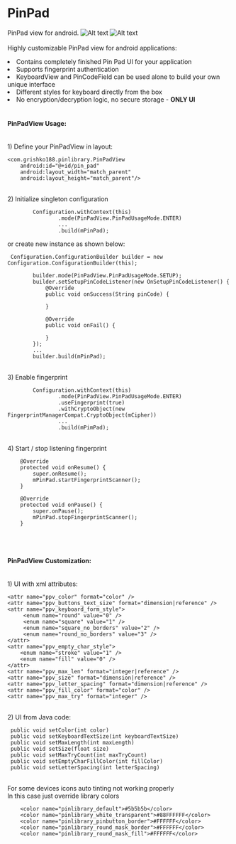 # PinPad
PinPad view for android.
![Alt text](https://github.com/grishko188/PinPad/blob/master/screenshot/Screenshot_1.png?raw=true "Screen shot") ![Alt text](https://github.com/grishko188/PinPad/blob/master/screenshot/Screenshot_2.png?raw=true "Screen shot")
<br/>
<br/>
Highly customizable PinPad view for android applications:
<br><li>Contains completely finished Pin Pad UI for your application
<br><li>Supports fingerprint authentication
<br><li>KeyboardView and PinCodeField can be used alone to build your own unique interface
<br><li>Different styles for keyboard directly from the box
<br><li>No encryption/decryption logic, no secure storage - **ONLY UI**
<br/><br/>
#### PinPadView Usage:
<br/>1) Define your PinPadView in layout:
```
<com.grishko188.pinlibrary.PinPadView
    android:id="@+id/pin_pad"
    android:layout_width="match_parent"
    android:layout_height="match_parent"/>
```
<br/>2) Initialize singleton configuration 
```
        Configuration.withContext(this)
                .mode(PinPadView.PinPadUsageMode.ENTER)
                ...
                .build(mPinPad);
```
or create new instance as shown below: 
```
 Configuration.ConfigurationBuilder builder = new Configuration.ConfigurationBuilder(this);
 
        builder.mode(PinPadView.PinPadUsageMode.SETUP);
        builder.setSetupPinCodeListener(new OnSetupPinCodeListener() {
            @Override
            public void onSuccess(String pinCode) {
                
            }

            @Override
            public void onFail() {

            }
        });
        ...
        builder.build(mPinPad);
```
<br/>3) Enable fingerprint
```
        Configuration.withContext(this)
                .mode(PinPadView.PinPadUsageMode.ENTER)
                .useFingerprint(true)
                .withCryptoObject(new FingerprintManagerCompat.CryptoObject(mCipher))
                ...
                .build(mPimPad);
```
<br/>4) Start / stop listening fingerprint
```
    @Override
    protected void onResume() {
        super.onResume();
        mPinPad.startFingerprintScanner(); 
    }

    @Override
    protected void onPause() {
        super.onPause();
        mPinPad.stopFingerprintScanner();
    }
```
<br/><br/>
#### PinPadView Customization:
<br/>1) UI with xml attributes:
```
<attr name="ppv_color" format="color" />
<attr name="ppv_buttons_text_size" format="dimension|reference" />
<attr name="ppv_keyboard_form_style">
     <enum name="round" value="0" />
     <enum name="square" value="1" />
     <enum name="square_no_borders" value="2" />
     <enum name="round_no_borders" value="3" />
</attr>
<attr name="ppv_empty_char_style">
    <enum name="stroke" value="1" />
    <enum name="fill" value="0" />
</attr>
<attr name="ppv_max_len" format="integer|reference" />
<attr name="ppv_size" format="dimension|reference" />
<attr name="ppv_letter_spacing" format="dimension|reference" />
<attr name="ppv_fill_color" format="color" />
<attr name="ppv_max_try" format="integer" />
```
<br/>2) UI from Java code:
```
 public void setColor(int color) 
 public void setKeyboardTextSize(int keyboardTextSize)
 public void setMaxLength(int maxLength)
 public void setSize(float size)
 public void setMaxTryCount(int maxTryCount)
 public void setEmptyCharFillColor(int fillColor)
 public void setLetterSpacing(int letterSpacing)
```
<br/> For some devices icons auto tinting not working properly
<br/> In this case just override library colors
```
    <color name="pinlibrary_default">#5b5b5b</color>
    <color name="pinlibrary_white_transparent">#88FFFFFF</color>
    <color name="pinlibrary_pinbutton_border">#FFFFFF</color>
    <color name="pinlibrary_round_mask_border">#FFFFFF</color>
    <color name="pinlibrary_round_mask_fill">#FFFFFF</color>
```